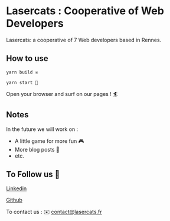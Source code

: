 # Lasercats : Cooperative of Web Developers

Lasercats: a cooperative of 7 Web developers based in Rennes.

## How to use 

`yarn build ⚒️`

`yarn start 🚀`

Open your browser and surf on our pages ! 🏄

## Notes

In the future we will work on :

- A little game for more fun 🎮
- More blog posts 📖
- etc.

## To Follow us 🔗

[Linkedin](https://www.linkedin.com/company/lasercats/about/)

[Github](https://github.com/orgs/lasercatspro/)

To contact us : ✉️ contact@lasercats.fr
